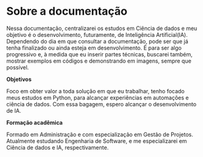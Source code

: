 # Sobre a documentação

Nessa documentação, centralizarei os estudos em Ciência de dados e meu objetivo é o desenvolvimento, futuramente, de Inteligência Artificial(IA). Dependendo do dia em que consultar a documentação, pode ser que já tenha finalizado ou ainda esteja em desenvolvimento. É para ser algo progressivo e, à medida que eu inserir partes técnicas, buscarei também, mostrar exemplos em códigos e demonstrando em imagens, sempre que possível.

**Objetivos**

Foco em obter valor a toda solução em que eu trabalhar, tenho focado meus estudos em Python, para alcançar experiências em automações e ciência de dados. Com essa bagagem, espero alcançar o desenvolvimento de IA.

**Formação acadêmica**

Formado em Administração e com especialização em Gestão de Projetos. Atualmente estudando Engenharia de Software, e me especializarei em Ciência de dados e IA, respectivamente.
